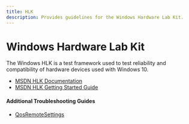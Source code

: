 ```yaml
---
title: HLK
description: Provides guidelines for the Windows Hardware Lab Kit.
---
```


# Windows Hardware Lab Kit

The Windows HLK is a test framework used to test reliability and compatibility of hardware devices used with Windows 10.
* [MSDN HLK Documentation](https://msdn.microsoft.com/en-us/library/windows/hardware/dn930814.aspx)
* [MSDN HLK Getting Started Guide](https://msdn.microsoft.com/en-us/library/windows/hardware/dn915002.aspx)

#### Additional Troubleshooting Guides
* [QosRemoteSettings](qosremotesettings.md)